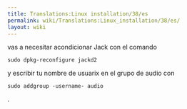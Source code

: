 ```yaml
---
title: Translations:Linux installation/38/es
permalink: wiki/Translations:Linux_installation/38/es/
layout: wiki
---
```


vas a necesitar acondicionar Jack con el comando

    sudo dpkg-reconfigure jackd2

y escribir tu nombre de usuarix en el grupo de audio con

    sudo addgroup -username- audio

.
